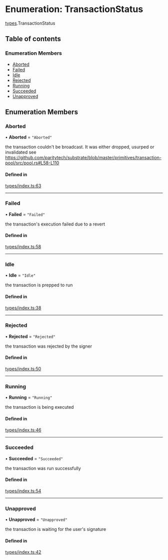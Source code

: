 # Enumeration: TransactionStatus

[types](../wiki/types).TransactionStatus

## Table of contents

### Enumeration Members

- [Aborted](../wiki/types.TransactionStatus#aborted)
- [Failed](../wiki/types.TransactionStatus#failed)
- [Idle](../wiki/types.TransactionStatus#idle)
- [Rejected](../wiki/types.TransactionStatus#rejected)
- [Running](../wiki/types.TransactionStatus#running)
- [Succeeded](../wiki/types.TransactionStatus#succeeded)
- [Unapproved](../wiki/types.TransactionStatus#unapproved)

## Enumeration Members

### Aborted

• **Aborted** = ``"Aborted"``

the transaction couldn't be broadcast. It was either dropped, usurped or invalidated
see https://github.com/paritytech/substrate/blob/master/primitives/transaction-pool/src/pool.rs#L58-L110

#### Defined in

[types/index.ts:63](https://github.com/PolymeshAssociation/polymesh-sdk/blob/e978aefd/src/types/index.ts#L63)

___

### Failed

• **Failed** = ``"Failed"``

the transaction's execution failed due to a revert

#### Defined in

[types/index.ts:58](https://github.com/PolymeshAssociation/polymesh-sdk/blob/e978aefd/src/types/index.ts#L58)

___

### Idle

• **Idle** = ``"Idle"``

the transaction is prepped to run

#### Defined in

[types/index.ts:38](https://github.com/PolymeshAssociation/polymesh-sdk/blob/e978aefd/src/types/index.ts#L38)

___

### Rejected

• **Rejected** = ``"Rejected"``

the transaction was rejected by the signer

#### Defined in

[types/index.ts:50](https://github.com/PolymeshAssociation/polymesh-sdk/blob/e978aefd/src/types/index.ts#L50)

___

### Running

• **Running** = ``"Running"``

the transaction is being executed

#### Defined in

[types/index.ts:46](https://github.com/PolymeshAssociation/polymesh-sdk/blob/e978aefd/src/types/index.ts#L46)

___

### Succeeded

• **Succeeded** = ``"Succeeded"``

the transaction was run successfully

#### Defined in

[types/index.ts:54](https://github.com/PolymeshAssociation/polymesh-sdk/blob/e978aefd/src/types/index.ts#L54)

___

### Unapproved

• **Unapproved** = ``"Unapproved"``

the transaction is waiting for the user's signature

#### Defined in

[types/index.ts:42](https://github.com/PolymeshAssociation/polymesh-sdk/blob/e978aefd/src/types/index.ts#L42)
